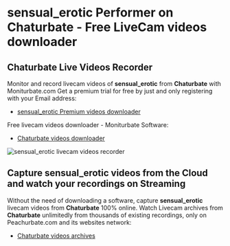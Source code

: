 # sensual_erotic Performer on Chaturbate - Free LiveCam videos downloader

## Chaturbate Live Videos Recorder

Monitor and record livecam videos of **sensual_erotic** from **Chaturbate** with Moniturbate.com
Get a premium trial for free by just and only registering with your Email address:
* [sensual_erotic Premium videos downloader](https://moniturbate.com/request-demo-licence-key.html)

Free livecam videos downloader - Moniturbate Software:
* [Chaturbate videos downloader](https://moniturbate.com/moniturbate-download-software.html)

![sensual_erotic livecam videos recorder](https://peachurnet.com/templates/moniturbate-software.png)


## Capture sensual_erotic videos from the Cloud and watch your recordings on Streaming

Without the need of downloading a software, capture **sensual_erotic** livecam videos from **Chaturbate** 100% online.
Watch Livecam archives from **Chaturbate** unlimitedly from thousands of existing recordings, only on Peachurbate.com and its websites network:
* [Chaturbate videos archives](https://peachurnet.com/)